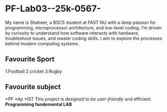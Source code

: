 # PF-Lab03--25k-0567-
My name is Shaheer, a BSCS student at FAST NU with a deep passion for programming, microprocessor architecture, and low-level coding. I’m driven by curiosity to understand how software interacts with hardware, troubleshoot issues, and master coding skills. I aim to explore the processes behind modern computing systems.
## Favourite Sport
1.Football
2.cricket 
3.Rugby
## Favourite subject
*PF
*Ap
*IST
This project is _designed to be user-friendly_ and efficient.
**Programming fundemental LAB**
